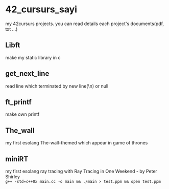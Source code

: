 # 42_cursurs_sayi

my 42cursurs projects.
you can read details each project's documents(pdf, txt ...)

## Libft
make my static library in c

## get_next_line
read line which terminated by new line(\n) or null

## ft_printf
make own printf

## The_wall
my first esolang The-wall-themed which appear in game of thrones

## miniRT
my first esolang ray tracing with Ray Tracing in One Weekend - by Peter Shirley  
```g++ -std=c++0x main.cc -o main && ./main > test.ppm && open test.ppm```
